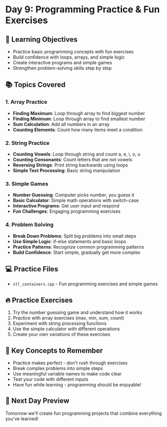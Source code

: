 # Day 9: Programming Practice & Fun Exercises

## 🎯 Learning Objectives
- Practice basic programming concepts with fun exercises
- Build confidence with loops, arrays, and simple logic
- Create interactive programs and simple games
- Strengthen problem-solving skills step by step

## 📚 Topics Covered

### 1. Array Practice
- **Finding Maximum**: Loop through array to find biggest number
- **Finding Minimum**: Loop through array to find smallest number
- **Sum Calculation**: Add all numbers in an array
- **Counting Elements**: Count how many items meet a condition

### 2. String Practice
- **Counting Vowels**: Loop through string and count a, e, i, o, u
- **Counting Consonants**: Count letters that are not vowels
- **Reversing Strings**: Print string backwards using loops
- **Simple Text Processing**: Basic string manipulation

### 3. Simple Games
- **Number Guessing**: Computer picks number, you guess it
- **Basic Calculator**: Simple math operations with switch-case
- **Interactive Programs**: Get user input and respond
- **Fun Challenges**: Engaging programming exercises

### 4. Problem Solving
- **Break Down Problems**: Split big problems into small steps
- **Use Simple Logic**: if-else statements and basic loops
- **Practice Patterns**: Recognize common programming patterns
- **Build Confidence**: Start simple, gradually get more complex

## 💻 Practice Files
- `stl_containers.cpp` - Fun programming exercises and simple games

## 🔥 Practice Exercises
1. Try the number guessing game and understand how it works
2. Practice with array exercises (max, min, sum, count)
3. Experiment with string processing functions
4. Use the simple calculator with different operations
5. Create your own variations of these exercises

## 📖 Key Concepts to Remember
- Practice makes perfect - don't rush through exercises
- Break complex problems into simple steps
- Use meaningful variable names to make code clear
- Test your code with different inputs
- Have fun while learning - programming should be enjoyable!

## 🚀 Next Day Preview
Tomorrow we'll create fun programming projects that combine everything you've learned!

